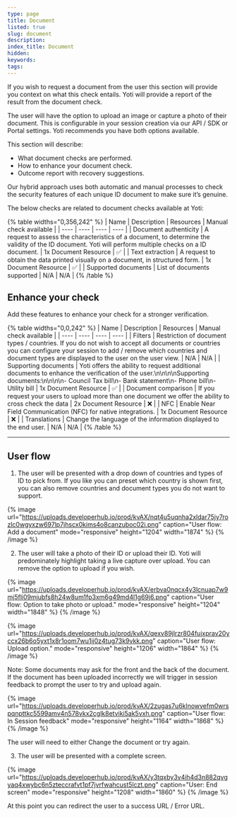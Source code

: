 ```yaml
---
type: page
title: Document
listed: true
slug: document
description: 
index_title: Document
hidden: 
keywords: 
tags: 
---
```


If you wish to request a document from the user this section will provide you context on what this check entails. Yoti will provide a report of the result from the document check.

The user will have the option to upload an image or capture a photo of their document. This is configurable in your session creation via our API / SDK or Portal settings. Yoti recommends you have both options available.

This section will describe:

- What document checks are performed.
- How to enhance your document check.
- Outcome report with recovery suggestions.

Our hybrid approach uses both automatic and manual processes to check the security features of each unique ID document to make sure it’s genuine.

The below checks are related to document checks available at Yoti:

{% table widths="0,356,242" %}
| Name | Description | Resources | Manual check available | 
| ---- | ---- | ---- | ---- | 
| Document authenticity | A request to assess the characteristics of a document, to determine the validity of the ID document. Yoti will perform multiple checks on a ID document. | 1x Document Resource | ✅ | 
| Text extraction | A request to obtain the data printed visually on a document, in structured form. | 1x Document Resource | ✅ | 
| Supported documents | List of documents supported | N/A | N/A | 
{% /table %}

## Enhance your check

Add these features to enhance your check for a stronger verification.

{% table widths="0,0,242" %}
| Name | Description | Resources | Manual check available | 
| ---- | ---- | ---- | ---- | 
| Filters | Restriction of document types / countries. If you do not wish to accept all documents or countries you can configure your session to add / remove which countries and document types are displayed to the user on the user view. | N/A | N/A | 
| Supporting documents | Yoti offers the ability to request additional documents to enhance the verification of the user.\n\n\n\nSupporting documents:\n\n\n\n- Council Tax bill\n- Bank statement\n- Phone bill\n- Utility bill | 1x Document Resource | ✅ | 
| Document comparison | If you request your users to upload more than one document we offer the ability to cross check the data | 2x Document Resource | ❌ | 
| NFC | Enable Near Field Communication (NFC) for native integrations. | 1x Document Resource | ❌ | 
| Translations | Change the language of the information displayed to the end user. | N/A | N/A | 
{% /table %}

---

## User flow

1. The user will be presented with a drop down of countries and types of ID to pick from.  If you like you can preset which country is shown first, you can also remove countries and document types you do not want to support.

{% image url="https://uploads.developerhub.io/prod/kvAX/nqt4u5uqnha2xldar75jy7rozlc0wgyxzw697lp7jhscx0kims4o8canzuboc02i.png" caption="User flow: Add a document" mode="responsive" height="1204" width="1874" %}
{% /image %}

2. The user will take a photo of their ID or upload their ID. Yoti will predominately highlight taking a live capture over upload. You can remove the option to upload if you wish. 

{% image url="https://uploads.developerhub.io/prod/kvAX/erbva0nqcx4y3lcnuap7w9mj5fli09mjubfs8h24w8um1fp3xm6g49md4l1g69j6.png" caption="User flow: Option to take photo or upload." mode="responsive" height="1204" width="1848" %}
{% /image %}

{% image url="https://uploads.developerhub.io/prod/kvAX/qexv89jlrzr804fujxprav20yccx26b6o5yxt1x8r1oom7wu1ij0z4tug73k9vkk.png" caption="User flow: Upload option." mode="responsive" height="1206" width="1864" %}
{% /image %}

Note: Some documents may ask for the front and the back of the document. If the document has been uploaded incorrectly we will trigger in session feedback to prompt the user to try and upload again. 

{% image url="https://uploads.developerhub.io/prod/kvAX/2zugas7u6klnowvefm0wrspqnpttkc5599amv4n578vkx2cglk8etviki5ak5vxh.png" caption="User flow: In Session feedback" mode="responsive" height="1164" width="1868" %}
{% /image %}

The user will need to either Change the document or try again.

3. The user will be presented with a complete screen.

{% image url="https://uploads.developerhub.io/prod/kvAX/y3tqxby3v4ih4d3n882qvgyaq4xwybc6n5zteccrafvt1pf7jvrfwahcust5lczt.png" caption="User: End screen" mode="responsive" height="1208" width="1860" %}
{% /image %}

At this point you can redirect the user to a success URL / Error URL.